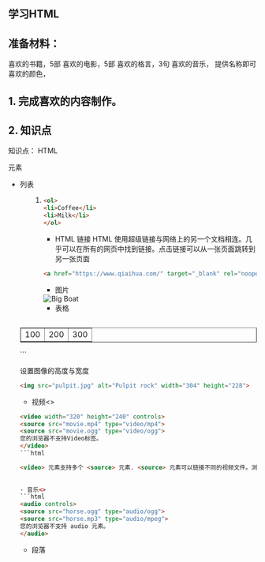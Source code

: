 ## 学习HTML

## 准备材料：

喜欢的书籍，5部
喜欢的电影，5部
喜欢的格言，3句
喜欢的音乐，
提供名称即可
喜欢的颜色，


## 1. 完成喜欢的内容制作。

  
## 2. 知识点

知识点：
HTML <div> 元素
  
- 列表 <ul><ol><li>
   ```html
  <ol>
  <li>Coffee</li>
  <li>Milk</li>
  </ol>
  ``` 
  - HTML 链接
  HTML 使用超级链接与网络上的另一个文档相连。几乎可以在所有的网页中找到链接。点击链接可以从一张页面跳转到另一张页面
  ```html
  <a href="https://www.qiaihua.com/" target="_blank" rel="noopener noreferrer">访问教程!</a>
  ```
  
  - 图片<img>
  <img src="boat.gif" alt="Big Boat">
  
   - 表格
  ```html
<table border="1">
  <tr>
    <td>100</td>
    <td>200</td>
    <td>300</td>
  </tr>
</table>
  ```

  设置图像的高度与宽度
  ```html
  <img src="pulpit.jpg" alt="Pulpit rock" width="304" height="228">
```
  
  - 视频<>
  ```html
  <video width="320" height="240" controls>
  <source src="movie.mp4" type="video/mp4">
  <source src="movie.ogg" type="video/ogg">
您的浏览器不支持Video标签。
</video>
```html
  
  <video> 元素支持多个 <source> 元素. <source> 元素可以链接不同的视频文件。浏览器将使用第一个可识别的格式：
    
    
  - 音乐<>
  ```html
  <audio controls>
  <source src="horse.ogg" type="audio/ogg">
  <source src="horse.mp3" type="audio/mpeg">
  您的浏览器不支持 audio 元素。
</audio>
  ```
  - 段落<p>
 
